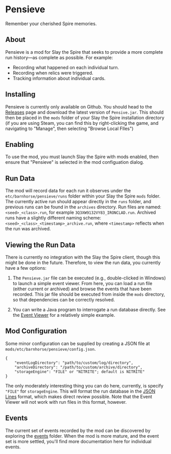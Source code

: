 # Pensieve
Remember your cherished Spire memories.

## About
Pensieve is a mod for Slay the Spire that seeks
to provide a more complete run history—as complete
as possible. For example:
- Recording what happened on each individual turn.
- Recording when relics were triggered.
- Tracking information about individual cards.

## Installing

Pensieve is currently only available on Github.
You should head to the 
[Releases](https://github.com/will-snavely/BarnhorseModPack/releases)
page and download the latest version of `Pensive.jar`.
This should then be placed in the `mods` folder of
your Slay the Spire installation directory (if you 
are using Steam, you can find this by right-clicking
the game, and navigating to "Manage", then selecting
"Browse Local FIles")

## Enabling

To use the mod, you must launch Slay the Spire with mods enabled, 
then ensure that "Pensieve" is selected in the mod configuation
dialog.

## Run Data
The mod will record data for each run it observes under
the `etc/barnhorse/pensieve/runs` folder within your
Slay the Spire `mods` folder. The currently active 
run should appear directly in the `runs` folder, 
and previous runs can be found in the `archives`
directory. Run files are named: `<seed>_<class>.run`,
for example `3Q3XW9132VY83_IRONCLAD.run`. Archived
runs have a slightly different naming scheme:
`<seed>_<class>_<timestamp>_archive.run`, where
`<timestamp>` reflects when the run was archived.

## Viewing the Run Data
There is currently no integration with the Slay the Spire client,
though this might be done in the future. Therefore, to view the 
run data, you currently have a few options:

1. The `Pensieve.jar` file can be executed (e.g., double-clicked
in Windows) to launch a simple event viewer. From here, you can
load a run file (either current or archived) and browse the events
that have been recorded. This jar file should be executed from
inside the `mods` directory, so that dependencies can be
correctly resolved.

2. You can write a Java program to interrogate a run database
directly. See the 
[Event Viewer](./src/main/java/org/barnhorse/sts/viewer/View.java)
for a relatively simple example.

## Mod Configuration
Some minor configuration can be supplied by creating a JSON
file at `mods/etc/barnhorse/pensieve/config.json`.

```
{
    "eventLogDirectory": "path/to/custom/log/directory",
    "archiveDirectory": "/path/to/custom/archive/directory",
    "storageEngine": "FILE" or "NITRITE"; default is NITRITE"
}
```

The only moderately interesting thing you can do here,
currently, is specify `"FILE"` for `storageEngine`. 
This will format the run database in the 
[JSON Lines](https://jsonlines.org/)
format, which makes direct review possible. Note that the
Event Viewer will not work with run files in this format,
however.

## Events

The current set of events recorded by the mod can be discovered
by exploring the [events](./src/main/java/org/barnhorse/sts/lib/events)
folder. When the mod is more mature, and the event set is more
settled, you'll find more documentation here for individual 
events.

